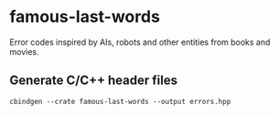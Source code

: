 # famous-last-words
Error codes inspired by AIs, robots and other entities from books and movies.

## Generate C/C++ header files

```
cbindgen --crate famous-last-words --output errors.hpp
```